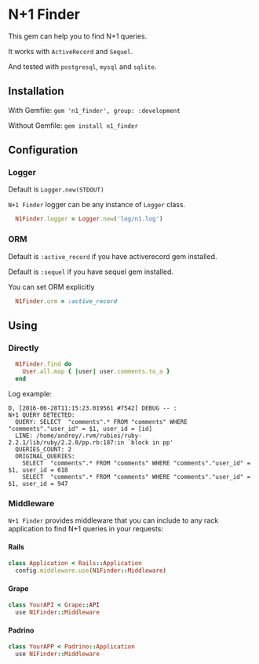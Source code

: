 # N+1 Finder
  This gem can help you to find N+1 queries.

  It works with `ActiveRecord` and `Sequel`.

  And tested with `postgresql`, `mysql` and `sqlite`.

## Installation
  With Gemfile: `gem 'n1_finder', group: :development`

  Without Gemfile: `gem install n1_finder`

## Configuration
### Logger
Default is `Logger.new(STDOUT)`

`N+1 Finder` logger can be any instance of `Logger` class.

```ruby
  N1Finder.logger = Logger.new('log/n1.log')
```

### ORM
Default is `:active_record` if you have activerecord gem installed.

Default is `:sequel` if you have sequel gem installed.

You can set ORM explicitly
```ruby
  N1Finder.orm = :active_record
```

## Using

### Directly
```ruby
  N1Finder.find do
    User.all.map { |user| user.comments.to_a }
  end
```

Log example:
```log
D, [2016-06-28T11:15:23.019561 #7542] DEBUG -- :
N+1 QUERY DETECTED:
  QUERY: SELECT  "comments".* FROM "comments" WHERE "comments"."user_id" = $1, user_id = [id]
  LINE: /home/andrey/.rvm/rubies/ruby-2.2.1/lib/ruby/2.2.0/pp.rb:187:in `block in pp'
  QUERIES_COUNT: 2
  ORIGINAL_QUERIES:
    SELECT  "comments".* FROM "comments" WHERE "comments"."user_id" = $1, user_id = 618
    SELECT  "comments".* FROM "comments" WHERE "comments"."user_id" = $1, user_id = 947
```

### Middleware
`N+1 Finder` provides middleware that you can include to any rack application to find N+1 queries in your requests:

#### Rails
```ruby
class Application < Rails::Application
  config.middleware.use(N1Finder::Middleware)
```

#### Grape
```ruby
class YourAPI < Grape::API
  use N1Finder::Middleware
```

#### Padrino
```ruby
class YourAPP < Padrino::Application
  use N1Finder::Middleware
```

